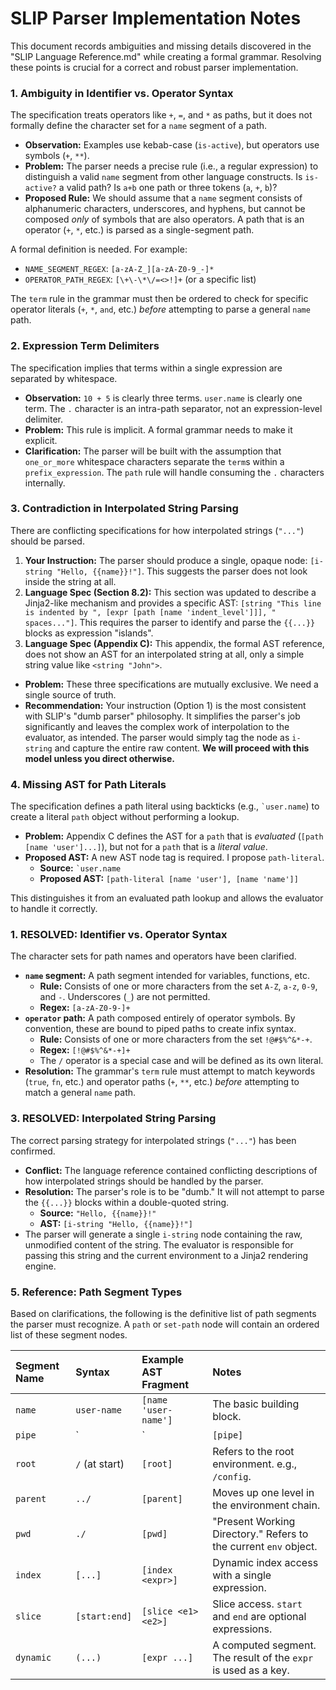 # SLIP Parser Implementation Notes

This document records ambiguities and missing details discovered in the "SLIP Language Reference.md" while creating a formal grammar. Resolving these points is crucial for a correct and robust parser implementation.

### 1. Ambiguity in Identifier vs. Operator Syntax

The specification treats operators like `+`, `=`, and `*` as paths, but it does not formally define the character set for a `name` segment of a path.

- **Observation:** Examples use kebab-case (`is-active`), but operators use symbols (`+`, `**`).
- **Problem:** The parser needs a precise rule (i.e., a regular expression) to distinguish a valid `name` segment from other language constructs. Is `is-active?` a valid path? Is `a+b` one path or three tokens (`a`, `+`, `b`)?
- **Proposed Rule:** We should assume that a `name` segment consists of alphanumeric characters, underscores, and hyphens, but cannot be composed *only* of symbols that are also operators. A path that is an operator (`+`, `*`, etc.) is parsed as a single-segment path.

A formal definition is needed. For example:
-   `NAME_SEGMENT_REGEX`: `[a-zA-Z_][a-zA-Z0-9_-]*`
-   `OPERATOR_PATH_REGEX`: `[\+\-\*\/=<>!]+` (or a specific list)

The `term` rule in the grammar must then be ordered to check for specific operator literals (`+`, `*`, `and`, etc.) *before* attempting to parse a general `name` path.

### 2. Expression Term Delimiters

The specification implies that terms within a single expression are separated by whitespace.

- **Observation:** `10 + 5` is clearly three terms. `user.name` is clearly one term. The `.` character is an intra-path separator, not an expression-level delimiter.
- **Problem:** This rule is implicit. A formal grammar needs to make it explicit.
- **Clarification:** The parser will be built with the assumption that `one_or_more` whitespace characters separate the `term`s within a `prefix_expression`. The `path` rule will handle consuming the `.` characters internally.

### 3. Contradiction in Interpolated String Parsing

There are conflicting specifications for how interpolated strings (`"..."`) should be parsed.

1.  **Your Instruction:** The parser should produce a single, opaque node: `[i-string "Hello, {{name}}!"]`. This suggests the parser does not look inside the string at all.
2.  **Language Spec (Section 8.2):** This section was updated to describe a Jinja2-like mechanism and provides a specific AST: `[string "This line is indented by ", [expr [path [name 'indent_level']]], " spaces..."]`. This requires the parser to identify and parse the `{{...}}` blocks as expression "islands".
3.  **Language Spec (Appendix C):** This appendix, the formal AST reference, does not show an AST for an interpolated string at all, only a simple string value like `<string "John">`.

- **Problem:** These three specifications are mutually exclusive. We need a single source of truth.
- **Recommendation:** Your instruction (Option 1) is the most consistent with SLIP's "dumb parser" philosophy. It simplifies the parser's job significantly and leaves the complex work of interpolation to the evaluator, as intended. The parser would simply tag the node as `i-string` and capture the entire raw content. **We will proceed with this model unless you direct otherwise.**

### 4. Missing AST for Path Literals

The specification defines a path literal using backticks (e.g., `` `user.name ``) to create a literal `path` object without performing a lookup.

- **Problem:** Appendix C defines the AST for a `path` that is *evaluated* (`[path [name 'user']...]`), but not for a `path` that is a *literal value*.
- **Proposed AST:** A new AST node tag is required. I propose `path-literal`.
    - **Source:** `` `user.name ``
    - **Proposed AST:** `[path-literal [name 'user'], [name 'name']]`

This distinguishes it from an evaluated path lookup and allows the evaluator to handle it correctly.
### 1. RESOLVED: Identifier vs. Operator Syntax

The character sets for path names and operators have been clarified.

-   **`name` segment:** A path segment intended for variables, functions, etc.
    -   **Rule:** Consists of one or more characters from the set `A-Z`, `a-z`, `0-9`, and `-`. Underscores (`_`) are not permitted.
    -   **Regex:** `[a-zA-Z0-9-]+`
-   **`operator` path:** A path composed entirely of operator symbols. By convention, these are bound to piped paths to create infix syntax.
    -   **Rule:** Consists of one or more characters from the set `!@#$%^&*-+`.
    -   **Regex:** `[!@#$%^&*-+]+`
    -   The `/` operator is a special case and will be defined as its own literal.
-   **Resolution:** The grammar's `term` rule must attempt to match keywords (`true`, `fn`, etc.) and operator paths (`+`, `**`, etc.) *before* attempting to match a general `name` path.

### 3. RESOLVED: Interpolated String Parsing

The correct parsing strategy for interpolated strings (`"..."`) has been confirmed.

-   **Conflict:** The language reference contained conflicting descriptions of how interpolated strings should be handled by the parser.
-   **Resolution:** The parser's role is to be "dumb." It will not attempt to parse the `{{...}}` blocks within a double-quoted string.
    -   **Source:** `"Hello, {{name}}!"`
    -   **AST:** `[i-string "Hello, {{name}}!"]`
-   The parser will generate a single `i-string` node containing the raw, unmodified content of the string. The evaluator is responsible for passing this string and the current environment to a Jinja2 rendering engine.

### 5. Reference: Path Segment Types

Based on clarifications, the following is the definitive list of path segments the parser must recognize. A `path` or `set-path` node will contain an ordered list of these segment nodes.

| Segment Name | Syntax           | Example AST Fragment | Notes                                                              |
| :----------- | :--------------- | :------------------- | :----------------------------------------------------------------- |
| `name`       | `user-name`      | `[name 'user-name']` | The basic building block.                                          |
| `pipe`       | `|`              | `[pipe]`             | Must be the first segment. Not allowed in a `set-path`.            |
| `root`       | `/` (at start)   | `[root]`             | Refers to the root environment. e.g., `/config`.                   |
| `parent`     | `../`            | `[parent]`           | Moves up one level in the environment chain.                       |
| `pwd`        | `./`             | `[pwd]`              | "Present Working Directory." Refers to the current `env` object.   |
| `index`      | `[...]`          | `[index <expr>]`     | Dynamic index access with a single expression.                     |
| `slice`      | `[start:end]`    | `[slice <e1> <e2>]`  | Slice access. `start` and `end` are optional expressions.          |
| `dynamic`    | `(...)`          | `[expr ...]`         | A computed segment. The result of the `expr` is used as a key.     |
